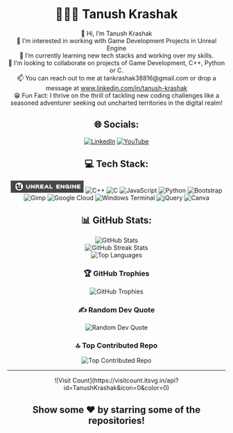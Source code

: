 <h1 align="center">👨🏻‍💻 Tanush Krashak</h1>

<p align="center">
  👋 Hi, I’m Tanush Krashak<br>
  👀 I’m interested in working with Game Development Projects in Unreal Engine <br>
  🌱 I’m currently learning new tech stacks and working over my skills.<br>
  💞️ I’m looking to collaborate on projects of Game Development, C++, Python or C.<br>
  📫 You can reach out to me at tankrashak38816@gmail.com or drop a message at <a href="www.linkedin.com/in/tanush-krashak">www.linkedin.com/in/tanush-krashak</a><br>
  😁 Fun Fact: I thrive on the thrill of tackling new coding challenges like a seasoned adventurer seeking out uncharted territories in the digital realm!
</p>

<h2 align="center">🌐 Socials:</h2>

<p align="center">
  <a href="https://linkedin.com/in/tanush-krashak"><img src="https://img.shields.io/badge/LinkedIn-%230077B5.svg?logo=linkedin&logoColor=white" alt="LinkedIn"></a>
  <a href="https://youtube.com/@UCL20m-5IEUNxkLKJOhFgkrA"><img src="https://img.shields.io/badge/YouTube-%23FF0000.svg?logo=YouTube&logoColor=white" alt="YouTube"></a>
</p>

<h2 align="center">💻 Tech Stack:</h2>

<p align="center">
  <img src="New Project.jpg" style="height:28px">
  <img src="https://img.shields.io/badge/c++-%2300599C.svg?style=for-the-badge&logo=c%2B%2B&logoColor=white" alt="C++">
  <img src="https://img.shields.io/badge/c-%2300599C.svg?style=for-the-badge&logo=c&logoColor=white" alt="C">
  <img src="https://img.shields.io/badge/javascript-%23323330.svg?style=for-the-badge&logo=javascript&logoColor=%23F7DF1E" alt="JavaScript">
  <img src="https://img.shields.io/badge/python-3670A0?style=for-the-badge&logo=python&logoColor=ffdd54" alt="Python">
  <img src="https://img.shields.io/badge/bootstrap-%238511FA.svg?style=for-the-badge&logo=bootstrap&logoColor=white" alt="Bootstrap">
  <img src="https://img.shields.io/badge/Gimp-657D8B?style=for-the-badge&logo=gimp&logoColor=FFFFFF" alt="Gimp">
  <img src="https://img.shields.io/badge/GoogleCloud-%234285F4.svg?style=for-the-badge&logo=google-cloud&logoColor=white" alt="Google Cloud">
  <img src="https://img.shields.io/badge/Windows%20Terminal-%234D4D4D.svg?style=for-the-badge&logo=windows-terminal&logoColor=white" alt="Windows Terminal">
  <img src="https://img.shields.io/badge/jquery-%230769AD.svg?style=for-the-badge&logo=jquery&logoColor=white" alt="jQuery">
  <img src="https://img.shields.io/badge/Canva-%2300C4CC.svg?style=for-the-badge&logo=Canva&logoColor=white" alt="Canva">
</p>

<h2 align="center">📊 GitHub Stats:</h2>

<p align="center">
  <img src="https://github-readme-stats.vercel.app/api?username=TanushKrashak&theme=dark&hide_border=false&include_all_commits=false&count_private=true" alt="GitHub Stats"><br/>
  <img src="https://github-readme-streak-stats.herokuapp.com/?user=TanushKrashak&theme=dark&hide_border=false" alt="GitHub Streak Stats"><br/>
  <img src="https://github-readme-stats.vercel.app/api/top-langs/?username=TanushKrashak&theme=dark&hide_border=false&include_all_commits=false&count_private=true&layout=compact" alt="Top Languages">
</p>

<h3 align="center">🏆 GitHub Trophies</h3>

<p align="center">
  <img src="https://github-profile-trophy.vercel.app/?username=TanushKrashak&theme=radical&no-frame=false&no-bg=false&margin-w=4" alt="GitHub Trophies">
</p>

<h3 align="center">✍️ Random Dev Quote</h3>

<p align="center">
  <img src="https://quotes-github-readme.vercel.app/api?type=horizontal&theme=radical" alt="Random Dev Quote">
</p>

<h3 align="center">🔝 Top Contributed Repo</h3>

<p align="center">
  <img src="https://github-contributor-stats.vercel.app/api?username=TanushKrashak&limit=5&theme=dark&combine_all_yearly_contributions=true" alt="Top Contributed Repo">
</p>

---

<p align="center">
  ![Visit Count](https://visitcount.itsvg.in/api?id=TanushKrashak&icon=0&color=0)
</p>

<h2 align="center">Show some ❤️ by starring some of the repositories!</h2>

